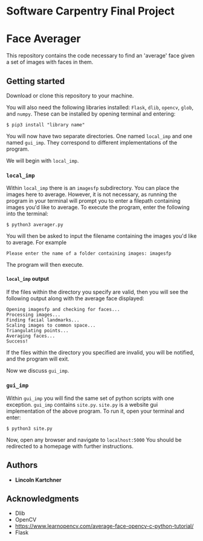 # Software Carpentry Final Project
# Face Averager

This repository contains the code necessary to find an 'average' face given a set of images with faces in them.

## Getting started

Download or clone this repository to your machine.

You will also need the following libraries installed: ```Flask```, ```dlib```, ```opencv```, ```glob```, and ```numpy```. These can be installed by opening terminal and entering:
```
$ pip3 install "library name"
```
You will now have two separate directories. One named ```local_imp``` and one named ```gui_imp```. They correspond to different implementations of the program.

We will begin with ```local_imp```.

### ```local_imp```

Within ```local_imp``` there is an ```imagesfp``` subdirectory. You can place the images here to average. However, it is not necessary, as running the program in your terminal will prompt you to enter a filepath containing images you'd like to average. 
To execute the program, enter the following into the terminal:
```
$ python3 averager.py
```
You will then be asked to input the filename containing the images you'd like to average. For example
```
Please enter the name of a folder containing images: imagesfp
```
The program will then execute.

#### ```local_imp``` output

If the files within the directory you specify are valid, then you will see the following output along with the average face displayed:
```
Opening imagesfp and checking for faces...
Processing images...
Finding facial landmarks...
Scaling images to common space...
Triangulating points...
Averaging faces...
Success!
```
If the files within the directory you specified are invalid, you will be notified, and the program will exit.

Now we discuss ```gui_imp```.

### ```gui_imp```

Within ```gui_imp``` you will find the same set of python scripts with one exception. ```gui_imp``` contains ```site.py```. ```site.py``` is a website gui implementation of the above program. To run it, open your terminal and enter:
```
$ python3 site.py
```
Now, open any browser and navigate to ```localhost:5000```
You should be redirected to a homepage with further instructions.

## Authors

* **Lincoln Kartchner**

## Acknowledgments

* Dlib
* OpenCV
* https://www.learnopencv.com/average-face-opencv-c-python-tutorial/
* Flask

